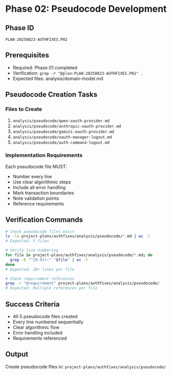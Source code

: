 # Phase 02: Pseudocode Development

## Phase ID
`PLAN-20250823-AUTHFIXES.P02`

## Prerequisites
- Required: Phase 01 completed
- Verification: `grep -r "@plan:PLAN-20250823-AUTHFIXES.P01" .`
- Expected files: analysis/domain-model.md

## Pseudocode Creation Tasks

### Files to Create

1. `analysis/pseudocode/qwen-oauth-provider.md`
2. `analysis/pseudocode/anthropic-oauth-provider.md`
3. `analysis/pseudocode/gemini-oauth-provider.md`
4. `analysis/pseudocode/oauth-manager-logout.md`
5. `analysis/pseudocode/auth-command-logout.md`

### Implementation Requirements

Each pseudocode file MUST:
- Number every line
- Use clear algorithmic steps
- Include all error handling
- Mark transaction boundaries
- Note validation points
- Reference requirements

## Verification Commands

```bash
# Check pseudocode files exist
ls -la project-plans/authfixes/analysis/pseudocode/*.md | wc -l
# Expected: 5 files

# Verify line numbering
for file in project-plans/authfixes/analysis/pseudocode/*.md; do
  grep -E "^[0-9]+:" "$file" | wc -l
done
# Expected: 20+ lines per file

# Check requirement references
grep -r "@requirement" project-plans/authfixes/analysis/pseudocode/
# Expected: Multiple references per file
```

## Success Criteria

- All 5 pseudocode files created
- Every line numbered sequentially
- Clear algorithmic flow
- Error handling included
- Requirements referenced

## Output

Create pseudocode files in: `project-plans/authfixes/analysis/pseudocode/`